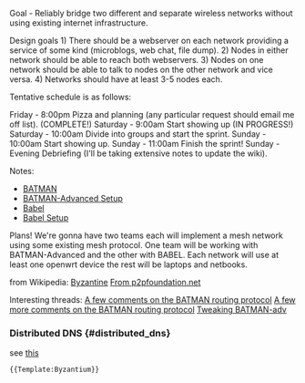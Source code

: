 Goal - Reliably bridge two different and separate wireless networks
without using existing internet infrastructure.

Design goals 1) There should be a webserver on each network providing a
service of some kind (microblogs, web chat, file dump). 2) Nodes in
either network should be able to reach both webservers. 3) Nodes on one
network should be able to talk to nodes on the other network and vice
versa. 4) Networks should have at least 3-5 nodes each.

Tentative schedule is as follows:

Friday - 8:00pm Pizza and planning (any particular request should email
me off list). (COMPLETE!) Saturday - 9:00am Start showing up (IN
PROGRESS!) Saturday - 10:00am Divide into groups and start the sprint.
Sunday - 10:00am Start showing up. Sunday - 11:00am Finish the sprint!
Sunday - Evening Debriefing (I'll be taking extensive notes to update
the wiki).

Notes:

-   [BATMAN](BATMAN)
-   [BATMAN-Advanced Setup](BATMAN-Advanced_Setup)
-   [Babel](Babel)
-   [Babel Setup](Babel_Setup)

Plans! We're gonna have two teams each will implement a mesh network
using some existing mesh protocol. One team will be working with
BATMAN-Advanced and the other with BABEL. Each network will use at least
one openwrt device the rest will be laptops and netbooks.

from Wikipedia:
[Byzantine](http://en.wikipedia.org/wiki/Byzantine_fault_tolerance#Origin)
[From p2pfoundation.net](http://p2pfoundation.net/Mesh_Networks)

Interesting threads: [A few comments on the BATMAN routing
protocol](http://lists.alioth.debian.org/pipermail/babel-users/2008-August/000151.html)
[A few more comments on the BATMAN routing
protocol](http://lists.alioth.debian.org/pipermail/babel-users/2008-August/000156.html)
[Tweaking BATMAN-adv](http://www.open-mesh.org/wiki/batman-adv/Tweaking)

### Distributed DNS {#distributed_dns}

see [this](Byzantium_Distributed_DNS)

```{=mediawiki}
{{Template:Byzantium}}
```
